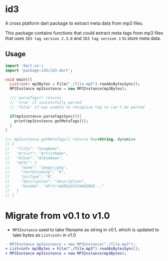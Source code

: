 # id3
A cross platform dart package to extract meta data from mp3 files.

This package contains functions that could extract meta tags from mp3
files that uses ``ID3 tag version 2.3.0`` and ``ID3 tag version 1`` to store meta data.

## Usage

```dart
import 'dart:io';
import 'package:id3/id3.dart';

void main(){
  List<int> mp3Bytes = File("./file.mp3").readAsBytesSync();
  MP3Instance mp3instance = new MP3Instance(mp3Bytes);

  /// parseTags() returns 
  // 'true' if successfully parsed
  // 'false' if was unable to recognize tag so can't be parsed

  if(mp3instance.parseTagsSync()){
    print(mp3instance.getMetaTags());
  }
}

/// mp3instance.getMetaTags() returns Map<String, dynamic>
// {
//   "Title": "SongName",
//   "Artist": "ArtistName",
//   "Album": "AlbumName",
//   "APIC": {
//     "mime": "image/jpeg",
//     "textEncoding": "0",
//     "picType": "0",
//     "description": "description",
//     "base64": "AP/Y/+AAEEpGSUYAAQEBAE..."
//   }
// }
```

# Migrate from v0.1 to v1.0

- `MP3Instance` used to take filename as string in v0.1, which is updated to take bytes as `List<int>` in v1.0

```diff
- MP3Instance mp3instance = new MP3Instance("./file.mp3");
+ List<int> mp3Bytes = File("./file.mp3").readAsBytesSync();
+ MP3Instance mp3instance = new MP3Instance(mp3Bytes);
```